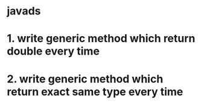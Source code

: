 # javads

# 1. write generic method which return double every time

# 2. write generic method which return exact same type every time